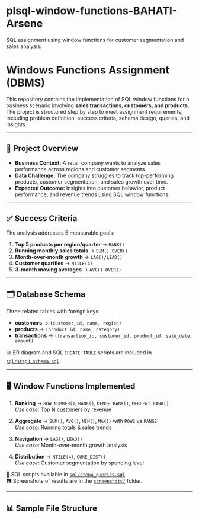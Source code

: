 # plsql-window-functions-BAHATI-Arsene
SQL assignment using window functions for customer segmentation and sales analysis.
# Windows Functions Assignment (DBMS)

This repository contains the implementation of SQL window functions for a business scenario involving **sales transactions, customers, and products**.  
The project is structured step by step to meet assignment requirements, including problem definition, success criteria, schema design, queries, and insights.

---

## 📌 Project Overview
- **Business Context:** A retail company wants to analyze sales performance across regions and customer segments.  
- **Data Challenge:** The company struggles to track top-performing products, customer segmentation, and sales growth over time.  
- **Expected Outcome:** Insights into customer behavior, product performance, and revenue trends using SQL window functions.

---

## ✅ Success Criteria
The analysis addresses 5 measurable goals:
1. **Top 5 products per region/quarter** → `RANK()`
2. **Running monthly sales totals** → `SUM() OVER()`
3. **Month-over-month growth** → `LAG()/LEAD()`
4. **Customer quartiles** → `NTILE(4)`
5. **3-month moving averages** → `AVG() OVER()`

---

## 🗂 Database Schema
Three related tables with foreign keys:
- **customers** → `(customer_id, name, region)`
- **products** → `(product_id, name, category)`
- **transactions** → `(transaction_id, customer_id, product_id, sale_date, amount)`

📊 ER diagram and SQL `CREATE TABLE` scripts are included in [`sql/step3_schema.sql`](sql/step3_schema.sql).

---

## 🖥 Window Functions Implemented
1. **Ranking** → `ROW_NUMBER()`, `RANK()`, `DENSE_RANK()`, `PERCENT_RANK()`  
   *Use case:* Top N customers by revenue  

2. **Aggregate** → `SUM()`, `AVG()`, `MIN()`, `MAX()` with `ROWS` vs `RANGE`  
   *Use case:* Running totals & sales trends  

3. **Navigation** → `LAG()`, `LEAD()`  
   *Use case:* Month-over-month growth analysis  

4. **Distribution** → `NTILE(4)`, `CUME_DIST()`  
   *Use case:* Customer segmentation by spending level  

📄 SQL scripts available in [`sql/step4_queries.sql`](sql/step4_queries.sql).  
📷 Screenshots of results are in the [`screenshots/`](screenshots/) folder.

---

## 📊 Sample File Structure
